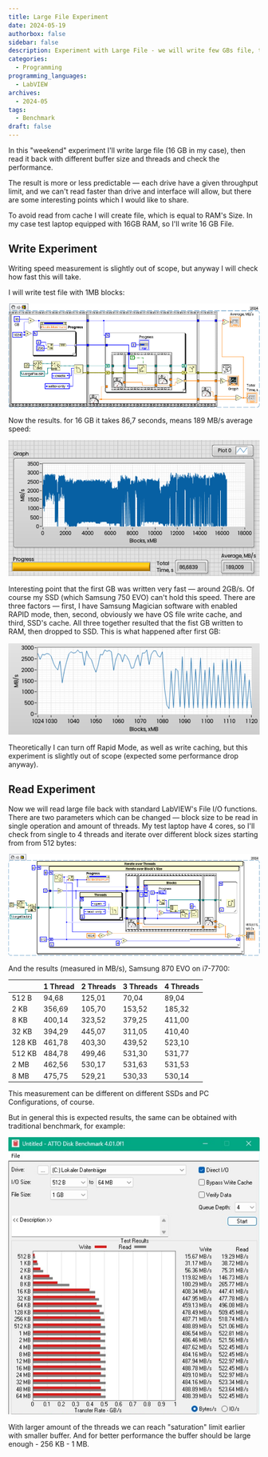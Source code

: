 ```yaml
---
title: Large File Experiment
date: 2024-05-19
authorbox: false
sidebar: false
description: Experiment with Large File - we will write few GBs file, then read it with multiple threads
categories:
  - Programming
programming_languages:
  - LabVIEW
archives:
  - 2024-05
tags:
  - Benchmark
draft: false
---
```

In this "weekend" experiment I'll write large file (16 GB in my case), then read it back with different buffer size and threads and check the performance.
<!--more-->
The result is more or less predictable — each drive have a given throughput limit, and we can't read faster than drive and interface will allow, but there are some interesting points which I would like to share.

To avoid read from cache I will create file, which is equal to RAM's Size. In my case test laptop equipped with 16GB RAM, so I'll write 16 GB File.

## Write Experiment

Writing speed measurement is slightly out of scope, but anyway I will check how fast this will take.

I will write test file with 1MB blocks:

![](assets/write_snippet.png)

Now the results. for 16 GB it takes 86,7 seconds, means 189 MB/s average speed:

![image-20240519065650323](assets/image-20240519065650323.png)

Interesting point that the first GB was written very fast — around 2GB/s. Of course my SSD (which Samsung 750 EVO) can't hold this speed. There are three factors — first, I have Samsung Magician software with enabled RAPID mode, then, second, obviously we have OS file write cache, and third, SSD's cache. All three together resulted that the fist GB written to RAM, then dropped to SSD. This is what happened after first GB:

![image-20240519070725791](assets/image-20240519070725791.png)

Theoretically I can turn off Rapid Mode, as well as write caching, but this experiment is slightly out of scope (expected some performance drop anyway).

## Read Experiment

Now we will read large file back with standard LabVIEW's File I/O functions. There are two parameters which can be changed — block size to be read in single operation and amount of threads. My test laptop have 4 cores, so I'll check from single to 4 threads and iterate over different block sizes starting from from 512 bytes:

![](assets/write_snippet-1716103299429-1.png)

And the results (measured in MB/s), Samsung 870 EVO on i7-7700:

|        | 1 Thread | 2 Threads | 3 Threads | 4 Threads |
| ------ | -------- | --------- | --------- | --------- |
| 512 B  | 94,68    | 125,01    | 70,04     | 89,04     |
| 2 KB   | 356,69   | 105,70    | 153,52    | 185,32    |
| 8 KB   | 400,14   | 323,52    | 379,25    | 411,00    |
| 32 KB  | 394,29   | 445,07    | 311,05    | 410,40    |
| 128 KB | 461,78   | 403,30    | 439,52    | 523,10    |
| 512 KB | 484,78   | 499,46    | 531,30    | 531,77    |
| 2 MB   | 462,56   | 530,17    | 531,63    | 531,53    |
| 8 MB   | 475,75   | 529,21    | 530,33    | 530,14    |

This measurement can be different on different SSDs and PC Configurations, of course.

But in general this is expected results, the same can be obtained with traditional benchmark, for example:

![image-20240519092710162](assets/image-20240519092710162.png)

With larger amount of the threads we can reach "saturation" limit earlier with smaller buffer. And for better performance the buffer should be large enough - 256 KB - 1 MB.

